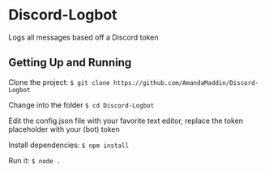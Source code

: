 # Discord-Logbot
Logs all messages based off a Discord token
## Getting Up and Running

Clone the project: `$ git clone https://github.com/AmandaMaddin/Discord-Logbot`

Change into the folder `$ cd Discord-Logbot`

Edit the config.json file with your favorite text editor, replace the token placeholder with your (bot) token

Install dependencies: `$ npm install`

Run it: `$ node .`
